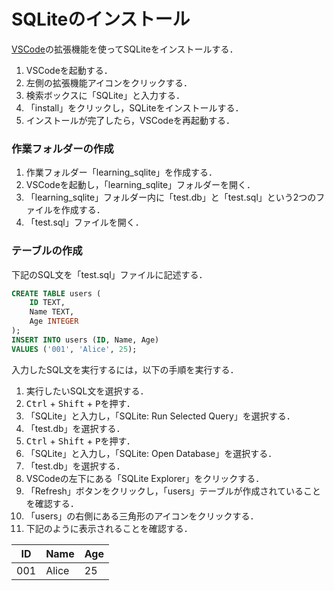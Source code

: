 # SQLiteのインストール

[VSCode](https://code.visualstudio.com/)の拡張機能を使ってSQLiteをインストールする．

1. VSCodeを起動する．
2. 左側の拡張機能アイコンをクリックする．
3. 検索ボックスに「SQLite」と入力する．
4. 「install」をクリックし，SQLiteをインストールする．
5. インストールが完了したら，VSCodeを再起動する．

### 作業フォルダーの作成

1. 作業フォルダー「learning_sqlite」を作成する．
2. VSCodeを起動し，「learning_sqlite」フォルダーを開く．
3. 「learning_sqlite」フォルダー内に「test.db」と「test.sql」という2つのファイルを作成する．
4. 「test.sql」ファイルを開く．

### テーブルの作成

下記のSQL文を「test.sql」ファイルに記述する．
```sql
CREATE TABLE users (
    ID TEXT,
    Name TEXT,
    Age INTEGER
);
INSERT INTO users (ID, Name, Age)
VALUES ('001', 'Alice', 25);
```

入力したSQL文を実行するには，以下の手順を実行する．
1. 実行したいSQL文を選択する．
2. <kbd>Ctrl</kbd> + <kbd>Shift</kbd> + <kbd>P</kbd>を押す．
3. 「SQLite」と入力し，「SQLite: Run Selected Query」を選択する．
4. 「test.db」を選択する．
5. <kbd>Ctrl</kbd> + <kbd>Shift</kbd> + <kbd>P</kbd>を押す．
6. 「SQLite」と入力し，「SQLite: Open Database」を選択する．
7. 「test.db」を選択する．
8. VSCodeの左下にある「SQLite Explorer」をクリックする．
9. 「Refresh」ボタンをクリックし，「users」テーブルが作成されていることを確認する．
10. 「users」の右側にある三角形のアイコンをクリックする．
11. 下記のように表示されることを確認する．

| ID  | Name  | Age |
| --- | ----- | --- |
| 001 | Alice | 25  |